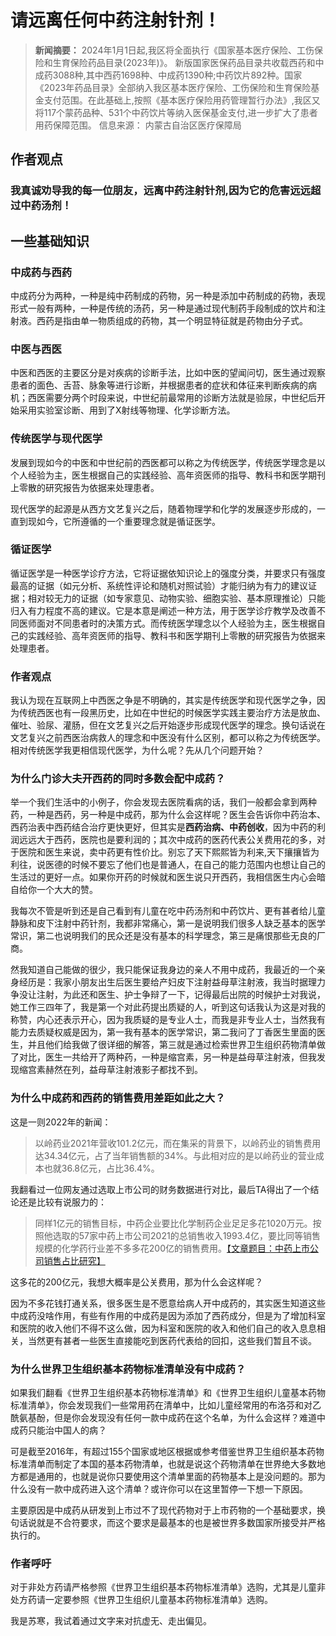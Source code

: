 # 请远离任何中药注射针剂！

<aside>
 

> **新闻摘要：** 2024年1月1日起,我区将全面执行《国家基本医疗保险、工伤保险和生育保险药品目录(2023年)》。
新版国家医保药品目录共收载西药和中成药3088种,其中西药1698种、中成药1390种;中药饮片892种。国家《2023年药品目录》全部纳入我区基本医疗保险、工伤保险和生育保险基金支付范围。在此基础上,按照《基本医疗保险用药管理暂行办法》,我区又将117个蒙药品种、531个中药饮片等纳入医保基金支付,进一步扩大了患者用药保障范围。
                                                                                      信息来源： 内蒙古自治区医疗保障局
> 

## **作者观点**

### **我真诚劝导我的每一位朋友，远离中药注射针剂,因为它的危害远远超过中药汤剂！**

## **一些基础知识**

### **中成药与西药**

中成药分为两种，一种是纯中药制成的药物，另一种是添加中药制成的药物，表现形式一般有两种，一种是传统的汤药，另一种是通过现代制药手段制成的饮片和注射液。西药是指由单一物质组成的药物，其一个明显特征就是药物由分子式。

### **中医与西医**

中医和西医的主要区分是对疾病的诊断手法，比如中医的望闻问切，医生通过观察患者的面色、舌苔、脉象等进行诊断，并根据患者的症状和体征来判断疾病的病机；西医需要分两个时段来说，中世纪前最常用的诊断方法就是验尿，中世纪后开始采用实验室诊断、用到了X射线等物理、化学诊断方法。

### **传统医学与现代医学**

发展到现如今的中医和中世纪前的西医都可以称之为传统医学，传统医学理念是以个人经验为主，医生根据自己的实践经验、高年资医师的指导、教科书和医学期刊上零散的研究报告为依据来处理患者。

现代医学的起源是从西方文艺复兴之后，随着物理学和化学的发展逐步形成的，一直到现如今，它所遵循的一个重要理念就是循证医学。

### **循证医学**

循证医学是一种医学诊疗方法，它将证据依知识论上的强度分类，并要求只有强度最高的证据（如元分析、系统性评论和随机对照试验）才能归纳为有力的建议证据；相对较无力的证据（如专家意见、动物实验、细胞实验、基本原理推论）只能归入有力程度不高的建议。它是本意是阐述一种方法，用于医学诊疗教学及改善不同医师面对不同患者时的决策方式。而传统医学理念以个人经验为主，医生根据自己的实践经验、高年资医师的指导、教科书和医学期刊上零散的研究报告为依据来处理患者。

### **作者观点**

我认为现在互联网上中西医之争是不明确的，其实是传统医学和现代医学之争，因为传统西医也有一段黑历史，比如在中世纪的时候医学实践主要治疗方法是放血、催吐、验尿、灌肠，但在文艺复兴之后开始逐步形成现代医学的理念。换句话说在文艺复兴之前西医治病救人的理念和中医没有什么区别，都可以称之为传统医学。相对传统医学我更相信现代医学，为什么呢？先从几个问题开始？

### **为什么门诊大夫开西药的同时多数会配中成药？**

举一个我们生活中的小例子，你会发现去医院看病的话，我们一般都会拿到两种药，一种是西药，另一种是中成药，那为什么会这样呢？医生会告诉你中药治本、西药治表中西药结合治疗更快更好，但其实是**西药治病、中药创收**，因为中药的利润远远大于西药，医院也是要利润的；其次中成药的医药代表公关费用花的多，对于医院和医生来说，卖中药更有性价比。别忘了天下熙熙皆为利来,天下攘攘皆为利往，说医德的时候不要忘了他们也是普通人，在自己的能力范围内也想让自己的生活过的更好一点。如果你开药的时候就和医生说只开西药，我相信医生内心会暗自给你一个大大的赞。

我每次不管是听到还是自己看到有儿童在吃中药汤剂和中药饮片、更有甚者给儿童静脉和皮下注射中药针剂，我都非常痛心，第一是说明我们很多人缺乏基本的医学常识，第二也说明我们的民众还是没有基本的科学理念，第三是痛恨那些无良的厂商。

然我知道自己能做的很少，我只能保证我身边的亲人不用中成药，我最近的一个亲身经历是：我家小朋友出生后医生要给产妇皮下注射益母草注射液，我当时据理力争没让注射，为此还和医生、护士争辩了一下，记得最后出院的时候护士对我说，她工作三四年了，我是第一个对此药提出质疑的人，听到这句话我认为这是对我的称赞，内心还表示开心，因为我质疑的是专业人士，而我是非专业人士，当然我有能力去质疑权威是因为，第一我有基本的医学常识，第二我问了丁香医生里面的医生，并且他们给我做了很详细的解答，第三就是通过检索世界卫生组织药物清单做了对比，医生一共给开了两种药，一种是缩宫素，另一种是益母草注射液，但我发现缩宫素赫然在列，益母草注射液影子都找不到。

### **为什么中成药和西药的销售费用差距如此之大？**

这是一则2022年的新闻：

> 以岭药业2021年营收101.2亿元，而在集采的背景下，以岭药业的销售费用达34.34亿元，占了当年销售额的34%。与此相对应的是以岭药业的营业成本也就36.8亿元，占比36.4%。
> 

我翻看过一位网友通过选取上市公司的财务数据进行对比，最后TA得出了一个结论还是比较有说服力的：

> 同样1亿元的销售目标，中药企业要比化学制药企业足足多花1020万元。按照他选取的57家中药上市公司2021的总销售收入1993.4亿，要比同等销售规模的化学药行业差不多多花200亿的销售费用。[【文章题目：中药上市公司销售占比研究】](https://zhuanlan.zhihu.com/p/515997004)
> 

这多花的200亿元，我想大概率是公关费用，那为什么会这样呢？

因为不多花钱打通关系，很多医生是不愿意给病人开中成药的，其实医生知道这些中成药没啥作用，有些有作用的中成药是因为添加了西药成分，但是为了增加科室和医院的收入他们不得不这么做，因为科室和医院的收入和他们自己的收入息息相关，当然更有甚者一些医生直接能吃到医药代表给的回扣，这些我们暂且不谈。

### **为什么世界卫生组织基本药物标准清单没有中成药？**

如果我们翻看《世界卫生组织基本药物标准清单》和《世界卫生组织儿童基本药物标准清单》，你会发现我们一些常用药在清单中，比如儿童经常用的布洛芬和对乙酰氨基酚，但是你会发现没有任何一款中成药在这个名单，为什么会这样？难道中成药只能治中国人的病？

可是截至2016年，有超过155个国家或地区根据或参考借鉴世界卫生组织基本药物标准清单而制定了本国的基本药物清单，也就是说这个药物清单在世界绝大多数地方都是通用的，也就是说你只要使用这个清单里面的药物基本上是没问题的。那为什么没有一款中成药进入这个清单？或许你可以在这里暂停一下想一下原因。

主要原因是中成药从研发到上市过不了现代药物对于上市药物的一个基础要求，换句话说就是不合符要求，而这个要求是最基本的也是被世界多数国家所接受并严格执行的。

### **作者呼吁**

对于非处方药请严格参照《世界卫生组织基本药物标准清单》选购，尤其是儿童非处方药请一定要参照《世界卫生组织儿童基本药物标准清单》选购。

我是苏寒，我试着通过文字来对抗虚无、走出偏见。

